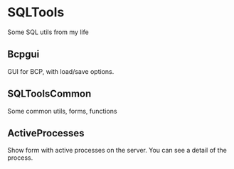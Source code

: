 # SQLTools
Some SQL utils from my life
## Bcpgui
GUI for BCP, with load/save options.
## SQLToolsCommon
Some common utils, forms, functions
## ActiveProcesses
Show form with active processes on the server. You can see a detail of the process.